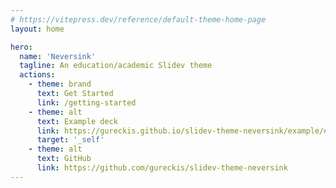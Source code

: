 ```yaml
---
# https://vitepress.dev/reference/default-theme-home-page
layout: home

hero:
  name: 'Neversink'
  tagline: An education/academic Slidev theme
  actions:
    - theme: brand
      text: Get Started
      link: /getting-started
    - theme: alt
      text: Example deck
      link: https://gureckis.github.io/slidev-theme-neversink/example/#1
      target: '_self'
    - theme: alt
      text: GitHub
      link: https://github.com/gureckis/slidev-theme-neversink
---
```

